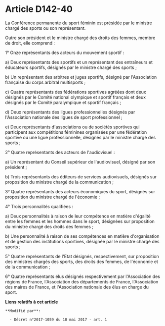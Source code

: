 # Article D142-40

La Conférence permanente du sport féminin est présidée par le ministre chargé des sports ou son représentant.

Outre son président et le ministre chargé des droits des femmes, membre de droit, elle comprend :

1° Onze représentants des acteurs du mouvement sportif :

a) Deux représentants des sportifs et un représentant des entraîneurs et éducateurs sportifs, désignés par le ministre chargé
des sports ;

b) Un représentant des arbitres et juges sportifs, désigné par l'Association française du corps arbitral multisports ;

c) Quatre représentants des fédérations sportives agréées dont deux désignés par le Comité national olympique et sportif
français et deux désignés par le Comité paralympique et sportif français ;

d) Deux représentants des ligues professionnelles désignés par l'Association nationale des ligues de sport professionnel ;

e) Deux représentants d'associations ou de sociétés sportives qui participent aux compétitions féminines organisées par une
fédération sportive ou une ligue professionnelle, désignés par le ministre chargé des sports ;

2° Quatre représentants des acteurs de l'audiovisuel :

a) Un représentant du Conseil supérieur de l'audiovisuel, désigné par son président ;

b) Trois représentants des éditeurs de services audiovisuels, désignés sur proposition du ministre chargé de la
communication ;

3° Quatre représentants des acteurs économiques du sport, désignés sur proposition du ministre chargé de l'économie ;

4° Trois personnalités qualifiées :

a) Deux personnalités à raison de leur compétence en matière d'égalité entre les femmes et les hommes dans le sport,
désignées sur proposition du ministre chargé des droits des femmes ;

b) Une personnalité à raison de ses compétences en matière d'organisation et de gestion des institutions sportives, désignée
par le ministre chargé des sports ;

5° Quatre représentants de l'Etat désignés, respectivement, sur proposition des ministres chargés des sports, des droits des
femmes, de l'économie et de la communication ;

6° Quatre représentants élus désignés respectivement par l'Association des régions de France, l'Association des départements
de France, l'Association des maires de France, et l'Association nationale des élus en charge du sport.

**Liens relatifs à cet article**

	**Modifié par**:

	  - Décret n°2017-1059 du 10 mai 2017 - art. 1
